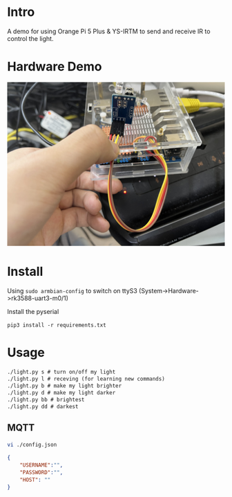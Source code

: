 # Intro

A demo for using Orange Pi 5 Plus & YS-IRTM to send and receive IR to control the light.

# Hardware Demo

![IMG_0855](./README/IMG_0855.jpg)

# Install

Using `sudo armbian-config` to switch on ttyS3 (System->Hardware->rk3588-uart3-m0/1)

Install the pyserial

```
pip3 install -r requirements.txt
```



# Usage

```
./light.py s # turn on/off my light
./light.py l # receving (for learning new commands)
./light.py b # make my light brighter
./light.py d # make my light darker
./light.py bb # brightest
./light.py dd # darkest
```

## MQTT

```bash
vi ./config.json
```

```json
{
	"USERNAME":"",
	"PASSWORD":"",
	"HOST": ""
}
```

